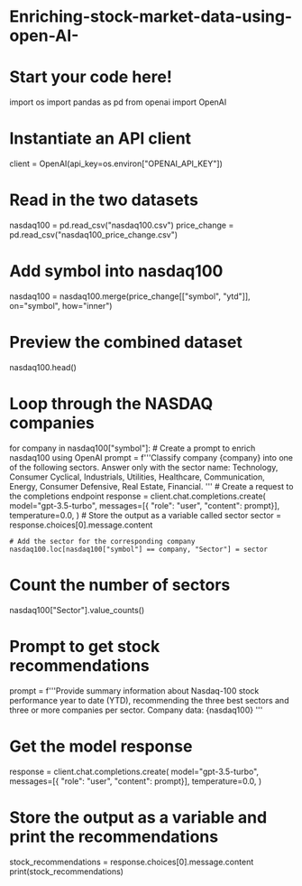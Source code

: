 # Enriching-stock-market-data-using-open-AI-
# Start your code here!
import os
import pandas as pd
from openai import OpenAI

# Instantiate an API client
client = OpenAI(api_key=os.environ["OPENAI_API_KEY"])

# Read in the two datasets
nasdaq100 = pd.read_csv("nasdaq100.csv")
price_change = pd.read_csv("nasdaq100_price_change.csv")

# Add symbol into nasdaq100
nasdaq100 = nasdaq100.merge(price_change[["symbol", "ytd"]], on="symbol", how="inner")

# Preview the combined dataset
nasdaq100.head()

# Loop through the NASDAQ companies
for company in nasdaq100["symbol"]:
    # Create a prompt to enrich nasdaq100 using OpenAI
    prompt = f'''Classify company {company} into one of the following sectors. Answer only with the sector name: Technology, Consumer Cyclical, Industrials, Utilities, Healthcare, Communication, Energy, Consumer Defensive, Real Estate, Financial.
'''
    # Create a request to the completions endpoint
    response = client.chat.completions.create(
        model="gpt-3.5-turbo",
        messages=[{ "role": "user", "content": prompt}],
        temperature=0.0,
    )
    # Store the output as a variable called sector
    sector = response.choices[0].message.content
    
    # Add the sector for the corresponding company
    nasdaq100.loc[nasdaq100["symbol"] == company, "Sector"] = sector
    
# Count the number of sectors
nasdaq100["Sector"].value_counts()

# Prompt to get stock recommendations
prompt = f'''Provide summary information about Nasdaq-100 stock performance year to date (YTD), recommending the three best sectors               and three or more companies per sector.
            Company data: {nasdaq100} 
'''

# Get the model response
response = client.chat.completions.create(
        model="gpt-3.5-turbo",
        messages=[{ "role": "user", "content": prompt}],
        temperature=0.0,
    )

# Store the output as a variable and print the recommendations
stock_recommendations = response.choices[0].message.content
print(stock_recommendations)
